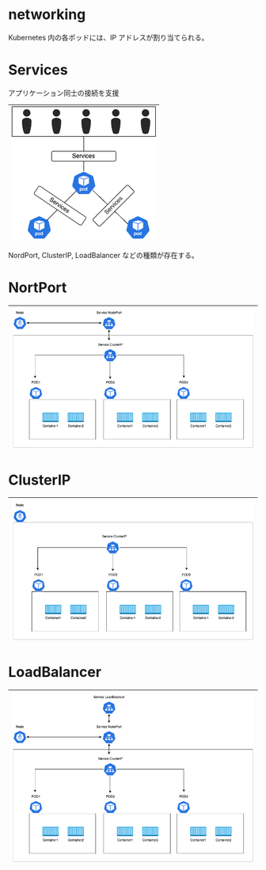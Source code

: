 # networking

Kubernetes 内の各ポッドには、IP アドレスが割り当てられる。

# Services

アプリケーション同士の接続を支援

| ![service](./Images/service.png) |
| :------------------------------: |

NordPort, ClusterIP, LoadBalancer などの種類が存在する。

# NortPort

| ![nodeport](./Images/nodeport.png) |
| :--------------------------------: |

# ClusterIP

| ![clusterIP](./Images/clusterip.png) |
| :----------------------------------: |

# LoadBalancer

| ![loadbalancer](./Images/loadbalancer.png) |
| :----------------------------------------: |
